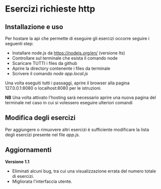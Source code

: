 # Esercizi richieste http

## Installazione e uso

Per hostare la api che permette di eseguire gli esercizi occorre seguire i seguenti step:
 - Installare node.js da https://nodejs.org/en/ (versione lts)
 - Controllare sul terminale che esista il comando node
 - Scaricare TUTTI i files da github
 - Aprire la directory contenente i files da terminale
 - Scrivere il comando _node app.local.js_

Una volta eseguiti tutti i passaggi, aprire il browser alla pagina 127.0.0.1:8080 o localhost:8080 per le istruzioni.

**NB** Una volta attivato l'hosting sarà necessario aprire una nuova pagina del terminale nel caso in cui si volessero eseguire ulteriori comandi


## Modifica degli esercizi

Per aggiungere o rimuovere altri esercizi è sufficiente modificare la lista degli esercizi presente nel file _app.js_.


## Aggiornamenti

**Versione 1.1**
 - Eliminati alcuni bug, tra cui una visualizzazione errata del numero totale di esercizi.
 - Migliorata l'interfaccia utente.